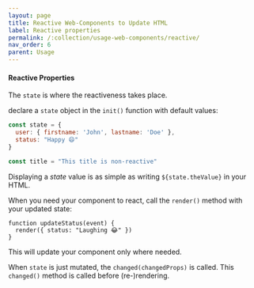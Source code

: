 ```yaml
---
layout: page
title: Reactive Web-Components to Update HTML
label: Reactive properties
permalink: /:collection/usage-web-components/reactive/
nav_order: 6
parent: Usage
---
```


#### Reactive Properties

The `state` is where the reactiveness takes place.

declare a `state` object in the `init()` function with default values:

```js
const state = {
  user: { firstname: 'John', lastname: 'Doe' },
  status: "Happy 😄"
}

const title = "This title is non-reactive"
```

Displaying a _state_ value is as simple as writing `${state.theValue}` in your HTML.

When you need your component to react, call the `render()` method
with your updated state:

```
function updateStatus(event) {
  render({ status: "Laughing 😂" })
}
```

This will update your component only where needed.

When `state` is just mutated, the `changed(changedProps)` is called.
This `changed()` method is called before (re-)rendering.
